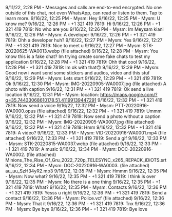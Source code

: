 9/11/22, 2:28 PM - Messages and calls are end-to-end encrypted. No one outside of this chat, not even WhatsApp, can read or listen to them. Tap to learn more.
9/16/22, 12:25 PM - Mysm: Hey
9/16/22, 12:25 PM - Mysm: U know me?
9/16/22, 12:26 PM - +1 321 419 7819: Hi
9/16/22, 12:26 PM - +1 321 419 7819: No who are you
9/16/22, 12:26 PM - Mysm: Im Meysam kiani
9/16/22, 12:26 PM - Mysm: A developer
9/16/22, 12:26 PM - +1 321 419 7819: Ohh a developer huh?
9/16/22, 12:27 PM - Mysm: Yes
9/16/22, 12:27 PM - +1 321 419 7819: Nice to meet u
9/16/22, 12:27 PM - Mysm: STK-20220625-WA0013.webp (file attached)
9/16/22, 12:28 PM - Mysm: You know this is a fake chat? Im trying create some fake chats to test my application
9/16/22, 12:28 PM - +1 321 419 7819: Ohh that cool
9/16/22, 12:28 PM - +1 321 419 7819: Im ok with that🙃
9/16/22, 12:29 PM - Mysm: Good now i want send some stickers and audios, video and this stuf
9/16/22, 12:29 PM - Mysm: Lets start
9/16/22, 12:29 PM - +1 321 419 7819: Ok
9/16/22, 12:30 PM - Mysm: IMG-20220905-WA0007.jpg (file attached)
A photo with caption
9/16/22, 12:31 PM - +1 321 419 7819: Ok send a live location
9/16/22, 12:31 PM - Mysm: location: https://maps.google.com/?q=35.74433068610178,51.41199139447291
9/16/22, 12:32 PM - +1 321 419 7819: Now send a voice
9/16/22, 12:32 PM - Mysm: PTT-20220916-WA0000.opus (file attached)
9/16/22, 12:32 PM - +1 321 419 7819: Ummm
9/16/22, 12:32 PM - +1 321 419 7819: Now send a photo without a caption
9/16/22, 12:32 PM - Mysm: IMG-20220905-WA0007.jpg (file attached)
9/16/22, 12:32 PM - +1 321 419 7819: Hmm
9/16/22, 12:32 PM - +1 321 419 7819: A video?
9/16/22, 12:33 PM - Mysm: VID-20220916-WA0001.mp4 (file attached)
9/16/22, 12:33 PM - +1 321 419 7819: Send a gif
9/16/22, 12:33 PM - Mysm: STK-20220815-WA0037.webp (file attached)
9/16/22, 12:33 PM - +1 321 419 7819: A music
9/16/22, 12:34 PM - Mysm: DOC-20220916-WA0002. (file attached)
Minions_The_Rise_Of_Gru_2022_720p_TELESYNC_x265_REPACK_iDiOTS.srt
9/16/22, 12:34 PM - Mysm: DOC-20220916-WA0003. (file attached)
au_uu_SzH34yR2.mp3
9/16/22, 12:35 PM - Mysm: Hmmm
9/16/22, 12:35 PM - Mysm: Now what?
9/16/22, 12:35 PM - +1 321 419 7819: I think is over
9/16/22, 12:35 PM - Mysm: No there is a one thing
9/16/22, 12:35 PM - +1 321 419 7819: What?
9/16/22, 12:35 PM - Mysm: Contacts
9/16/22, 12:36 PM - +1 321 419 7819: Yesss u right
9/16/22, 12:36 PM - +1 321 419 7819: Send a contact
9/16/22, 12:36 PM - Mysm: Police.vcf (file attached)
9/16/22, 12:36 PM - Mysm: That it
9/16/22, 12:36 PM - +1 321 419 7819: Tnx
9/16/22, 12:36 PM - Mysm: Bye bye
9/16/22, 12:36 PM - +1 321 419 7819: Bye love